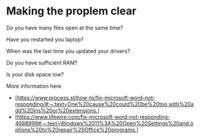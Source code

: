 # Making the proplem clear #
Do you have many files open at the same time?

Have you restarted you laptop?

When was the last time you updated your drivers?

Do you have sufficient RAM?

Is your disk space low?

More information here

- [https://www.process.st/how-to/fix-microsoft-word-not-responding/#:~:text=One%20cause%20could%20be%20too,with%20add%2Dins%20or%20extensions.]
- [https://www.lifewire.com/fix-microsoft-word-not-responding-4688998#:~:text=Windows%2011%3A%20Open%20Settings%20and,options%20to%20repair%20Office%20programs.]
